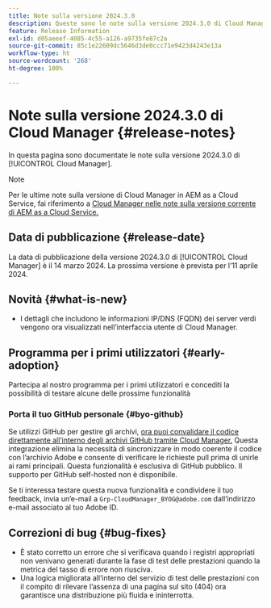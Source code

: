 ```yaml
---
title: Note sulla versione 2024.3.0
description: Queste sono le note sulla versione 2024.3.0 di Cloud Manager.
feature: Release Information
exl-id: d05aeeef-4085-4c55-a126-a9735fe87c2a
source-git-commit: 85c1e22609dc5646d3de0ccc71e9423d4243e13a
workflow-type: ht
source-wordcount: '268'
ht-degree: 100%

---
```



# Note sulla versione 2024.3.0 di Cloud Manager {#release-notes}

In questa pagina sono documentate le note sulla versione 2024.3.0 di [!UICONTROL Cloud Manager].

>[!NOTE]
>
>Per le ultime note sulla versione di Cloud Manager in AEM as a Cloud Service, fai riferimento a [Cloud Manager nelle note sulla versione corrente di AEM as a Cloud Service.](https://experienceleague.adobe.com/docs/experience-manager-cloud-service/content/implementing/using-cloud-manager/release-notes-cloud-manager/release-notes-cm-current.html?lang=it)

## Data di pubblicazione {#release-date}

La data di pubblicazione della versione 2024.3.0 di [!UICONTROL Cloud Manager] è il 14 marzo 2024. La prossima versione è prevista per l’11 aprile 2024.

## Novità {#what-is-new}

* I dettagli che includono le informazioni IP/DNS (FQDN) dei server verdi vengono ora visualizzati nell’interfaccia utente di Cloud Manager.

## Programma per i primi utilizzatori {#early-adoption}

Partecipa al nostro programma per i primi utilizzatori e concediti la possibilità di testare alcune delle prossime funzionalità

### Porta il tuo GitHub personale {#byo-github}

Se utilizzi GitHub per gestire gli archivi, [ora puoi convalidare il codice direttamente all’interno degli archivi GitHub tramite Cloud Manager.](/help/managing-code/private-repositories.md) Questa integrazione elimina la necessità di sincronizzare in modo coerente il codice con l’archivio Adobe e consente di verificare le richieste pull prima di unirle ai rami principali. Questa funzionalità è esclusiva di GitHub pubblico. Il supporto per GitHub self-hosted non è disponibile.

Se ti interessa testare questa nuova funzionalità e condividere il tuo feedback, invia un’e-mail a `Grp-CloudManager_BYOG@adobe.com` dall’indirizzo e-mail associato al tuo Adobe ID.

## Correzioni di bug {#bug-fixes}

* È stato corretto un errore che si verificava quando i registri appropriati non venivano generati durante la fase di test delle prestazioni quando la metrica del tasso di errore non riusciva.
* Una logica migliorata all’interno del servizio di test delle prestazioni con il compito di rilevare l’assenza di una pagina sul sito (404) ora garantisce una distribuzione più fluida e ininterrotta.
